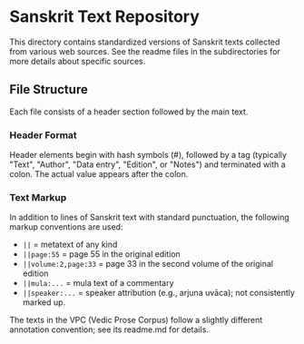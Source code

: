 # Sanskrit Text Repository

This directory contains standardized versions of Sanskrit texts collected from various web sources. See the readme files in the subdirectories for more details about specific sources.

## File Structure

Each file consists of a header section followed by the main text.

### Header Format
Header elements begin with hash symbols (#), followed by a tag (typically "Text", "Author", "Data entry", "Edition", or "Notes") and terminated with a colon. The actual value appears after the colon.

### Text Markup
In addition to lines of Sanskrit text with standard punctuation, the following markup conventions are used:

- `||` = metatext of any kind
- `||page:55` = page 55 in the original edition
- `||volume:2,page:33` = page 33 in the second volume of the original edition
- `||mula:...` = mula text of a commentary
- `||speaker:...` = speaker attribution (e.g., arjuna uvāca); not consistently marked up.

The texts in the VPC (Vedic Prose Corpus) follow a slightly different annotation convention; see its readme.md for details.